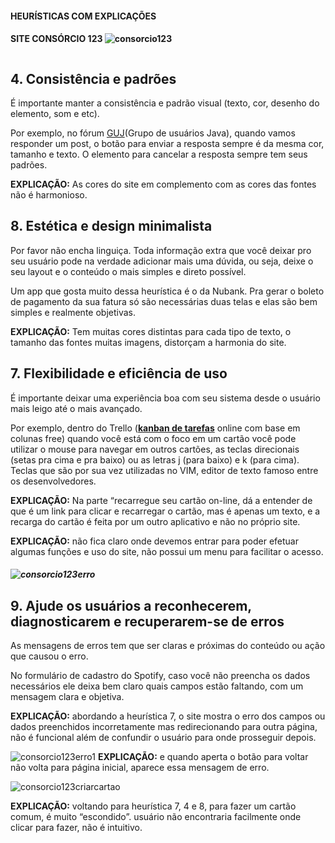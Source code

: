 <h4> HEURÍSTICAS COM EXPLICAÇÕES <h4>

SITE CONSÓRCIO 123
![consorcio123](https://user-images.githubusercontent.com/111503805/223725105-a707c8fc-f25d-4d9a-9c54-bbd0bac7ebc9.png)
<p align = center>
  <img width = "325" src"![consorcio123](https://user-images.githubusercontent.com/111503805/223725105-a707c8fc-f25d-4d9a-9c54-bbd0bac7ebc9.png)"
</p>
  
## **4. Consistência e padrões**

É importante manter a consistência e padrão visual (texto, cor, desenho do elemento, som e etc).

Por exemplo, no fórum [GUJ](https://www.guj.com.br/)(Grupo de usuários Java), quando vamos responder um post, o botão para enviar a resposta sempre é da mesma cor, tamanho e texto. O elemento para cancelar a resposta sempre tem seus padrões.

**EXPLICAÇÃO:** As cores do site em complemento com as cores das fontes não é harmonioso.

## **8. Estética e design minimalista**

Por favor não encha linguiça. Toda informação extra que você deixar pro seu usuário pode na verdade adicionar mais uma dúvida, ou seja, deixe o seu layout e o conteúdo o mais simples e direto possível.

Um app que gosta muito dessa heurística é o da Nubank. Pra gerar o boleto de pagamento da sua fatura só são necessárias duas telas e elas são bem simples e realmente objetivas.

**EXPLICAÇÃO:** Tem muitas cores distintas para cada tipo de texto, o tamanho das fontes muitas imagens, distorçam a harmonia do site.

## **7. Flexibilidade e eficiência de uso**

É importante deixar uma experiência boa com seu sistema desde o usuário mais leigo até o mais avançado.

Por exemplo, dentro do Trello (**[kanban de tarefas](https://www.alura.com.br/artigos/metodo-kanban)** online com base em colunas free) quando você está com o foco em um cartão você pode utilizar o mouse para navegar em outros cartões, as teclas direcionais (setas pra cima e pra baixo) ou as letras j (para baixo) e k (para cima). Teclas que são por sua vez utilizadas no VIM, editor de texto famoso entre os desenvolvedores.

**EXPLICAÇÃO:** Na parte “recarregue seu cartão on-line, dá a entender de que é um link para clicar e recarregar o cartão, mas é apenas um texto, e a recarga do cartão é feita por um outro aplicativo e não no próprio site.

**EXPLICAÇÃO:** não fica claro onde devemos entrar para poder efetuar algumas funções e uso do site, não possui um menu para facilitar o acesso.<h5> 
  
![consorcio123erro](https://user-images.githubusercontent.com/111503805/223725930-8634e812-750e-4f40-b47b-4b6749827f73.png)
  
 ## **9. Ajude os usuários a reconhecerem, diagnosticarem e recuperarem-se de erros**

As mensagens de erros tem que ser claras e próximas do conteúdo ou ação que causou o erro.

No formulário de cadastro do Spotify, caso você não preencha os dados necessários ele deixa bem claro quais campos estão faltando, com um mensagem clara e objetiva.

**EXPLICAÇÃO:** abordando a heurística 7, o site mostra o erro dos campos ou dados preenchidos incorretamente mas redirecionando para outra página, não é funcional além de confundir o usuário para onde prosseguir depois.
  
  
![consorcio123erro1](https://user-images.githubusercontent.com/111503805/223726164-5cc3f691-7c8b-491c-9360-a6d8941e5333.png)
**EXPLICAÇÃO:** e quando aperta o botão para voltar não volta para página inicial, aparece essa mensagem de erro.
  
  ![consorcio123criarcartao](https://user-images.githubusercontent.com/111503805/223726255-e481e1b1-001a-4926-bbb6-4b0549a34c3b.png)

**EXPLICAÇÃO:** voltando para heurística 7, 4 e 8, para  fazer um cartão comum, é muito “escondido”. usuário não encontraria facilmente onde clicar para fazer, não é intuitivo.
